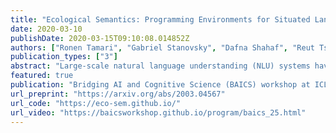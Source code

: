 ```yaml
---
title: "Ecological Semantics: Programming Environments for Situated Language Understanding"
date: 2020-03-10
publishDate: 2020-03-15T09:10:08.014852Z
authors: ["Ronen Tamari", "Gabriel Stanovsky", "Dafna Shahaf", "Reut Tsarfaty"]
publication_types: ["3"]
abstract: "Large-scale natural language understanding (NLU) systems have made impressive progress: they can be applied flexibly across a variety of tasks, and employ minimal structural assumptions. However, extensive empirical research has shown this to be a double-edged sword, coming at the cost of shallow understanding: inferior generalization, grounding and explainability. Grounded language learning approaches offer the promise of deeper understanding by situating learning in richer, more structured training environments, but are limited in scale to relatively narrow, predefined domains. How might we enjoy the best of both worlds: grounded, general NLU? Following extensive contemporary cognitive science, we propose treating environments as ``first-class citizens'' in semantic representations, worthy of research and development in their own right. Importantly, models should also be partners in the creation and configuration of environments, rather than just actors within them, as in existing approaches. To do so, we argue that models must begin to understand and program in the language of affordances (which define possible actions in a given situation) both for online, situated discourse comprehension, as well as large-scale, offline common-sense knowledge mining. To this end we propose an environment-oriented ecological semantics, outlining theoretical and practical approaches towards implementation. We further provide actual demonstrations building upon interactive fiction programming languages."
featured: true
publication: "Bridging AI and Cognitive Science (BAICS) workshop at ICLR2020"
url_preprint: "https://arxiv.org/abs/2003.04567"
url_code: "https://eco-sem.github.io/"
url_video: "https://baicsworkshop.github.io/program/baics_25.html"
---
```

